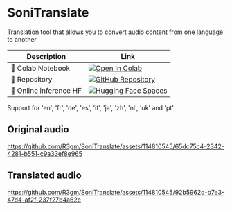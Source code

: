 # SoniTranslate
Translation tool that allows you to convert audio content from one language to another

| Description | Link |
| ----------- | ---- |
| 📙 Colab Notebook | [![Open In Colab](https://colab.research.google.com/assets/colab-badge.svg)](https://github.com/R3gm/SoniTranslate/blob/main/SoniTranslate_Colab.ipynb) |
| 🎉 Repository | [![GitHub Repository](https://img.shields.io/badge/GitHub-Repository-black?style=flat-square&logo=github)](https://github.com/R3gm/SoniTranslate/) |
| 🚀 Online inference HF | [![Hugging Face Spaces](https://img.shields.io/badge/%F0%9F%A4%97%20Hugging%20Face-Spaces-blue)](https://huggingface.co/spaces/>>>) |


Support for 'en', 'fr', 'de', 'es', 'it', 'ja', 'zh', 'nl', 'uk' 
 and 'pt'



## Original audio
https://github.com/R3gm/SoniTranslate/assets/114810545/65dc75c4-2342-4281-b551-c9a33ef8e965 


## Translated audio
https://github.com/R3gm/SoniTranslate/assets/114810545/92b5962d-b7e3-47d4-af2f-237f27b4a62e

